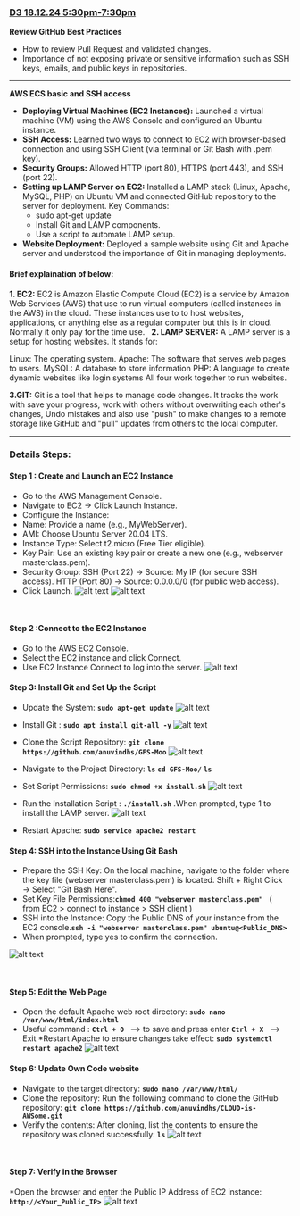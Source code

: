 ### <u>**D3 18.12.24 5:30pm-7:30pm**</u>
**Review GitHub Best Practices**
* How to review Pull Request and validated changes.
* Importance of not exposing private or sensitive information such as SSH keys, emails, and public keys in repositories.

***

**AWS ECS basic and SSH access**
* **Deploying Virtual Machines (EC2 Instances):**
Launched a virtual machine (VM) using the AWS Console and configured an Ubuntu instance.
&nbsp;
* **SSH Access:**
Learned two ways to connect to EC2 with browser-based connection and using SSH Client (via terminal or Git Bash with .pem key).
&nbsp;
*  **Security Groups:**
Allowed HTTP (port 80), HTTPS (port 443), and SSH (port 22).
&nbsp;
* **Setting up LAMP Server on EC2:**
  Installed a LAMP stack (Linux, Apache, MySQL, PHP) on Ubuntu VM and connected GitHub repository to the server for deployment.
Key Commands:
  * sudo apt-get update
  * Install Git and LAMP components.
  * Use a script to automate LAMP setup.
&nbsp;
* **Website Deployment:**
Deployed a sample website using Git and Apache server and understood the importance of Git in managing deployments.
&nbsp;
#### Brief explaination of below:
**1. EC2:**
  EC2 is Amazon Elastic Compute Cloud (EC2) is a service by Amazon Web Services (AWS) that use to run virtual computers (called instances in the AWS) in the cloud. These instances use to to host websites, applications, or anything else as a regular computer but this is in cloud. Normally it only pay for the time use.
  &nbsp;
**2. LAMP SERVER:**
A LAMP server is a setup for hosting websites. It stands for:

Linux: The operating system.
Apache: The software that serves web pages to users.
MySQL: A database to store information
PHP: A language to create dynamic websites like login systems
All four work together to run websites.

**3.GIT:**
Git is a tool that helps to manage code changes. It tracks the work with save your progress, work with others without overwriting each other's changes,
Undo mistakes and also use "push" to make changes to a remote storage like GitHub and "pull" updates from others to the local computer.
***
### Details Steps:
#### Step 1 : Create and Launch an EC2 Instance
* Go to the AWS Management Console.
* Navigate to EC2 → Click Launch Instance.
* Configure the Instance:
* Name: Provide a name (e.g., MyWebServer).
* AMI: Choose Ubuntu Server 20.04 LTS.
* Instance Type: Select t2.micro (Free Tier eligible).
* Key Pair: Use an existing key pair or create a new one (e.g., webserver masterclass.pem).
* Security Group:
SSH (Port 22) → Source: My IP (for secure SSH access).
HTTP (Port 80) → Source: 0.0.0.0/0 (for public web access).
* Click Launch.
![alt text](<Assets/1- Launch EC2.png>)
![alt text](<Assets/2- Launch EC2.png>)

&nbsp;

#### Step 2 :Connect to the EC2 Instance
* Go to the AWS EC2 Console.
* Select the EC2 instance and click Connect.
* Use EC2 Instance Connect to log into the server.
![alt text](<Assets/connect ec2.png>)
&nbsp;


#### Step 3: Install Git and Set Up the Script
* Update the System: **`sudo apt-get update`**
![alt text](<Assets/get update.png>)


* Install Git : **`sudo apt install git-all -y`**
![alt text](<Assets/install git.png>)
* Clone the Script Repository:
**`git clone https://github.com/anuvindhs/GFS-Moo`**
![alt text](<Assets/git clone.png>)
* Navigate to the Project Directory:
 **`ls`**
**`cd GFS-Moo/`**
**`ls`**
* Set Script Permissions: **`sudo chmod +x install.sh`**
![alt text](Assets/chmod.png)
* Run the Installation Script : **`./install.sh`** .When prompted, type 1 to install the LAMP server.
![alt text](<Assets/install lamp.png>)
* Restart Apache: **`sudo service apache2 restart`**
&nbsp;

#### Step 4: SSH into the Instance Using Git Bash
* Prepare the SSH Key: On the local machine, navigate to the folder where the key file (webserver masterclass.pem) is located. Shift + Right Click → Select "Git Bash Here".
* Set Key File Permissions:**`chmod 400 "webserver masterclass.pem" `** ( from EC2 > connect to instance > SSH client )
* SSH into the Instance:
Copy the Public DNS of your instance from the EC2 console.**`ssh -i "webserver masterclass.pem" ubuntu@<Public_DNS>`**
* When prompted, type yes to confirm the connection.

![alt text](<Assets/SSH Client.png>)

&nbsp;

#### Step 5: Edit the Web Page
* Open the default Apache web root directory:
**`sudo nano /var/www/html/index.html`**
* Useful command :
  **`Ctrl + O `** --> to save and press enter
**`Ctrl + X `** --> Exit
*Restart Apache to ensure changes take effect:
**`sudo systemctl restart apache2`**
![alt text](Assets/nano.png)
&nbsp;

#### Step 6: Update Own Code website
* Navigate to the target directory:
**`sudo nano /var/www/html/`**
* Clone the repository: Run the following command to clone the GitHub repository:
**`git clone https://github.com/anuvindhs/CLOUD-is-AWSome.git`**
* Verify the contents: After cloning, list the contents to ensure the repository was cloned successfully:
**`ls`**
![alt text](<Assets/Clone Github website.png>)

&nbsp;

#### Step 7: Verify in the Browser
*Open the browser and enter the Public IP Address of  EC2 instance:
**`http://<Your_Public_IP>`**
![alt text](<Assets/Own code website.png>)
